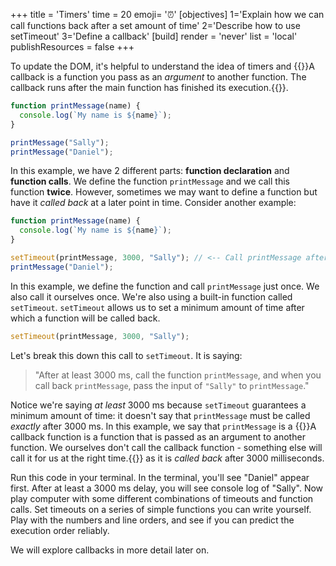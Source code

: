 +++
title = 'Timers'
time = 20
emoji= '⏰'
[objectives]
    1='Explain how we can call functions back after a set amount of time'
    2='Describe how to use setTimeout'
    3='Define a callback'
[build]
  render = 'never'
  list = 'local'
  publishResources = false
+++

To update the DOM, it's helpful to understand the idea of timers and {{<tooltip title="callbacks">}}A callback is a function you pass as an _argument_ to another function. The callback runs after the main function has finished its execution.{{</tooltip>}}.

```js
function printMessage(name) {
  console.log(`My name is ${name}`);
}

printMessage("Sally");
printMessage("Daniel");
```

In this example, we have 2 different parts: **function declaration** and **function calls**. We define the function `printMessage` and we call this function **twice**. However, sometimes we may want to define a function but have it _called back_ at a later point in time. Consider another example:

```js
function printMessage(name) {
  console.log(`My name is ${name}`);
}

setTimeout(printMessage, 3000, "Sally"); // <-- Call printMessage after at least 3000ms, with the argument "Sally"
printMessage("Daniel");
```

In this example, we define the function and call `printMessage` just once. We also call it ourselves once. We're also using a built-in function called `setTimeout`. `setTimeout` allows us to set a minimum amount of time after which a function will be called back.

```js
setTimeout(printMessage, 3000, "Sally");
```

Let's break this down this call to `setTimeout`. It is saying:

> "After at least 3000 ms, call the function `printMessage`, and when you call back `printMessage`, pass the input of `"Sally"` to `printMessage`."

Notice we're saying _at least_ 3000 ms because `setTimeout` guarantees a minimum amount of time: it doesn't say that `printMessage` must be called _exactly_ after 3000 ms. In this example, we say that `printMessage` is a {{<tooltip title="callback function">}}A callback function is a function that is passed as an argument to another function. We ourselves don't call the callback function - something else will call it for us at the right time.{{</tooltip>}} as it is _called back_ after 3000 milliseconds.

Run this code in your terminal. In the terminal, you'll see "Daniel" appear first. After at least a 3000 ms delay, you will see console log of "Sally". Now play computer with some different combinations of timeouts and function calls. Set timeouts on a series of simple functions you can write yourself. Play with the numbers and line orders, and see if you can predict the execution order reliably.

We will explore callbacks in more detail later on.
